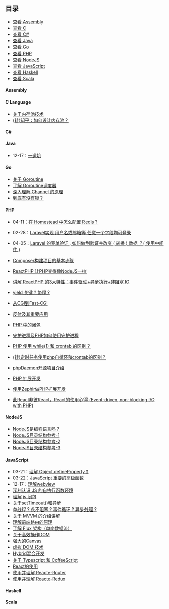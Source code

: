 ## 目录

- [查看 Assembly](#Assembly)
- [查看 C](#C)
- [查看 C#](#CSharp)
- [查看 Java](#Java)
- [查看 Go](#Go)
- [查看 PHP](#PHP)
- [查看 NodeJS](#NodeJS)
- [查看 JavaScript](#JavaScript)
- [查看 Haskell](#Haskell)
- [查看 Scala](#Scala)


#### <span id="Assembly">Assembly</span>

#### <span id="C">C Language</span>
- [关于内存池技术]()
- [(转)知乎：如何设计内存池？](https://www.zhihu.com/question/25527491)

#### <span id="CSharp">C#</span>

#### <span id="Java">Java</span>

- 12-17：[一道坑](./Java/2018/12-17.md)

#### <span id="Go">Go</span>
- [关于 Goroutine]()
- [了解 Goroutine调度器]()
- [深入理解 Channel 的原理]()
- [到底有没有锁？]()

#### <span id="PHP">PHP</span>

- 04-11：[在 Homestead 中怎么配置 Redis？](./PHP/Laravel/2018/04-11.md)
- 02-28：[Laravel实现 用户名或邮箱等 任意一个字段均可登录](./PHP/Laravel/2018/02-28.md)
- 04-05：[Laravel 的表单验证 , 如何做到验证并改变 ( 转换 ) 数据 ？( 使用中间件 )](./PHP/Laravel/2018/04-05.md)

- [Composer构建项目的基本步骤]()
- [ReactPHP 让PHP变得像NodeJS一样]()
- [讲解 ReactPHP 的3大特性：事件驱动+异步执行+非阻塞 IO]()
- [yield 关键 ? 协程 ?]() 
- [从CGI到Fast-CGI]()
- [反射及其重要应用]()
- [PHP 中的闭包]()
- [守护进程及PHP如何使用守护进程]()
- [PHP 使用 while(1) 和 crontab 的区别？]()
- [(转)定时任务使用php自循环和crontab的区别？](https://www.zhihu.com/question/270451253/answer/354959863)
- [phpDaemon开源项目介绍]()
- [PHP 扩展开发]()
- [使用Zephir做PHP扩展开发]()
- [此React非彼React，React的使用心得 (Event-driven, non-blocking I/O with PHP)]()

#### <span id="NodeJS">NodeJS</span>
- [NodeJS是编程语言吗？]()
- [NodeJS目录结构参考-1](https://gist.github.com/Lvsi-China/6844decae4fbc3915506298be0d4dd15)
- [NodeJS目录结构参考-2](https://github.com/focusaurus/express_code_structure)
- [NodeJS目录结构参考-3](https://github.com/jifeng/node-app)


#### <span id="JavaScript">JavaScript</span>
- 03-21：[理解 Object.defineProperty()](./JavaScript/2018/03-21.md)
- 03-22：[JavaScript 重要的高级函数](./JavaScript/2018/03-22)
- 12-17：[理解webview](./JavaScript/2018/12-17.md)
- [深刻认识 JS 的自执行函数环境]()
- [理解 js 闭包]()
- [关于setTimeout()和异步]()
- [单线程 ? 永不阻塞 ? 事件循环 ? 异步处理 ?]()
- [关于 MVVM 的介绍讲解]()
- [理解前端路由的原理]()
- [了解 Flux 架构（单向数据流）]()
- [关于高效操作DOM]()
- [强大的Canvas]()
- [虚拟 DOM 技术]()
- [Hybrid混合开发]()
- [关于 Typescript 和 CoffeeScript]()
- [React的使用]()
- [使用并理解 Reacte-Router]()
- [使用并理解 Reacte-Redux]()


#### <span id="Haskell">Haskell</span>


#### <span id="Scala">Scala</span>